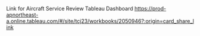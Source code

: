 Link for Aircraft Service Review Tableau Dashboard
https://prod-apnortheast-a.online.tableau.com/#/site/tcj23/workbooks/2050946?:origin=card_share_link

